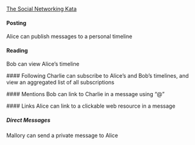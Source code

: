 [The Social Networking Kata](https://monospacedmonologues.com/2013/04/the-social-networking-kata/)


#### Posting
Alice can publish messages to a personal timeline

#### Reading
Bob can view Alice’s timeline

#### Following
Charlie can subscribe to Alice’s and Bob’s timelines, and view an aggregated list of all subscriptions

#### Mentions
Bob can link to Charlie in a message using “@”

#### Links
Alice can link to a clickable web resource in a message

##### Direct Messages
Mallory can send a private message to Alice
